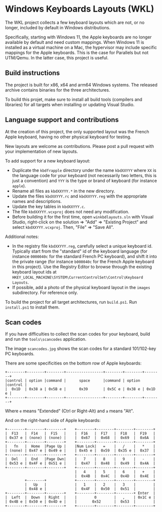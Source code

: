 # Windows Keyboards Layouts (WKL)

The WKL project collects a few keyboard layouts which are not,
or no longer, included by default in Windows distributions.

Specifically, starting with Windows 11, the Apple keyboards
are no longer available by default and need custom mappings.
When Windows 11 is installed as a virtual machine on a Mac,
the hypervisor may include specific mappings for the Apple
keyboards. This is the case for Parallels but not UTM/Qemu.
In the latter case, this project is useful.

## Build instructions

The project is built for x86, x64 and arm64 Windows systems.
The released archive contains binaries for the three architectures.

To build this projet, make sure to install all build tools
(compilers and libraries) for all targets when installing or
updating Visual Studio.

## Language support and contributions

At the creation of this project, the only supported layout was the
French Apple keyboard, having no other physical keyboard for testing.

New layouts are welcome as contributions. Please post a pull request
with your implementation of new layouts.

To add support for a new keyboard layout:

- Duplicate the `kbdfrapple` directory under the name `kbdXXYYY` where
  `XX` is the language code for your keyboard (not necessarily two letters,
  this is just a convention) and `YYY` is the type or brand of keyboard
  (for instance `apple`).
- Rename all files as `kbdXXYYY.*` in the new directory.
- Update the files `kbdXXYYY.rc` and `kbdXXYYY.reg` with the appropriate
  names and descriptions.
- Update the key tables in `kbdXXYYY.c`.
- The file `kbdXXYYY.vcxproj` does not need any modification.
- Before building it for the first time, open `winkbdlayouts.sln` with
  Visual Studio, right-click on the solution => "Add" => "Existing Project" and
  select `kbdXXYYY.vcxproj`. Then, "File" => "Save All".

Additional notes:

- In the registry file `kbdXXYYY.reg`, carefully select a unique keyboard id.
  Typically start from the "standard" id of the keyboard language (for instance
  `0000040c` for the standard French PC keyboard), and shift it into the private
  range (for instance `b000040c` for the French Apple keyboard in this project).
  Use the Registry Editor to browse through the existing keyboard layout ids at
  `HKEY_LOCAL_MACHINE\SYSTEM\CurrentControlSet\Control\Keyboard Layouts`.
- If possible, add a photo of the physical keyboard layout in the `images`
  subdirectory. For reference only.

To build the project for all target architectures, run `build.ps1`.
Run `install.ps1` to install them.

## Scan codes

If you have difficulties to collect the scan codes for your keyboard,
build and run the `tools\scancodes` application.

The image `scancodes.jpg` shows the scan codes for a standard
101/102-key PC keyboards.

There are some specificities on the bottom row of Apple keyboards:
~~~
+--------+--------+--------+-----------------+--------+--------+--------+
|control | option |command |      space      |command | option |control |
|  0x1D  | 0x38 a | 0x5B e |      0x39       | 0x5C e | 0x38 e | 0x1D e |
+--------+--------+--------+-----------------+--------+--------+--------+
~~~
Where `e` means "Extended" (Ctrl or Right-Alt) and `a` means "Alt".

And on the right-hand side of Apple keyboards:
~~~
+--------+--------+--------+    +--------+--------+--------+--------+
|  F13   |  F14   |  F15   |    |  F16   |  F17   |  F18   |  F19   |
| 0x37 e | (none) | (none) |    |  0x67  |  0x68  |  0x69  |  0x6A  |
+--------+--------+--------+    +--------+--------+--------+--------+
|   fn   |  Home  |Page Up |    |Num Lock|   =    |   /    |   *    |
| (none) | 0x47 e | 0x49 e |    | 0x45 e |  0x59  | 0x35 e |  0x37  |
+--------+--------+--------+    +--------+--------+--------+--------+
|  Del   |  End   |Page Dwn|    |   7    |   8    |   9    |   -    |
| 0x53 e | 0x4F e | 0x51 e |    |  0x47  |  0x48  |  0x49  |  0x4A  |
+--------+--------+--------+    +--------+--------+--------+--------+
                                |   4    |   5    |   6    |   +    |
                                |  0x4B  |  0x4C  |  0x4D  |  0x4E  |
         +--------+             +--------+--------+--------+--------+
         |   Up   |             |   1    |   2    |   3    |        |
         | 0x48 e |             |  0x4F  |  0x50  |  0x51  |        |
+--------+--------+--------+    +--------+--------+--------+ Enter  |
|  Left  |  Down  | Right  |    |        0        |   ,    | 0x1C e |
| 0x4B e | 0x50 e | 0x4D e |    |       0x52      |  0x53  |        |
+--------+--------+--------+    +--------+--------+--------+--------+
~~~
